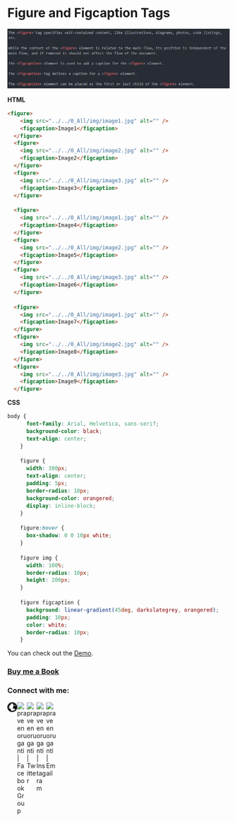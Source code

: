 # Figure and Figcaption Tags

![screenshot of the app](https://raw.githubusercontent.com/praveenoruganti/praveenoruganti-html/master/17_Figure_Figcaption/images/Figure.PNG)


**HTML**

```HTML
<figure>
    <img src="../../0_All/img/image1.jpg" alt="" />
    <figcaption>Image1</figcaption>
  </figure>
  <figure>
    <img src="../../0_All/img/image2.jpg" alt="" />
    <figcaption>Image2</figcaption>
  </figure>
  <figure>
    <img src="../../0_All/img/image3.jpg" alt="" />
    <figcaption>Image3</figcaption>
  </figure>

  <figure>
    <img src="../../0_All/img/image1.jpg" alt="" />
    <figcaption>Image4</figcaption>
  </figure>
  <figure>
    <img src="../../0_All/img/image2.jpg" alt="" />
    <figcaption>Image5</figcaption>
  </figure>
  <figure>
    <img src="../../0_All/img/image3.jpg" alt="" />
    <figcaption>Image6</figcaption>
  </figure>

  <figure>
    <img src="../../0_All/img/image1.jpg" alt="" />
    <figcaption>Image7</figcaption>
  </figure>
  <figure>
    <img src="../../0_All/img/image2.jpg" alt="" />
    <figcaption>Image8</figcaption>
  </figure>
  <figure>
    <img src="../../0_All/img/image3.jpg" alt="" />
    <figcaption>Image9</figcaption>
  </figure>
```

**CSS**

```CSS
body {
      font-family: Arial, Helvetica, sans-serif;
      background-color: black;
      text-align: center;
    }

    figure {
      width: 300px;
      text-align: center;
      padding: 5px;
      border-radius: 10px;
      background-color: orangered;
      display: inline-block;
    }

    figure:hover {
      box-shadow: 0 0 10px white;
    }

    figure img {
      width: 100%;
      border-radius: 10px;
      height: 200px;
    }

    figure figcaption {
      background: linear-gradient(45deg, darkslategrey, orangered);
      padding: 10px;
      color: white;
      border-radius: 10px;
    }
```

You can check out the [Demo](https://praveenoruganti.github.io/praveenoruganti-html/17_Figure_Figcaption/Demo).

### [Buy me a Book](https://bit.ly/388sUbE)


### Connect with me:

[<img align="left" alt="praveenorugantitech.blogspot.com" width="22px" src="https://raw.githubusercontent.com/iconic/open-iconic/master/svg/globe.svg" />][website]
[<img align="left" alt="praveenoruganti | Facebook Group" width="22px" src="https://cdn.jsdelivr.net/npm/simple-icons@v3/icons/facebook.svg" />][facebookgroup]
[<img align="left" alt="praveenoruganti | Twitter" width="22px" src="https://cdn.jsdelivr.net/npm/simple-icons@v3/icons/twitter.svg" />][twitter]
[<img align="left" alt="praveenoruganti | Instagram" width="22px" src="https://cdn.jsdelivr.net/npm/simple-icons@v3/icons/instagram.svg" />][instagram]
[<img align="left" alt="praveenoruganti | Email" width="22px" src="https://cdn.jsdelivr.net/npm/simple-icons@v3/icons/gmail.svg" />][email]

<br/>

[website]: https://praveenorugantitech.blogspot.com
[twitter]: https://mobile.twitter.com/praveenoruganti
[facebookgroup]: https://www.facebook.com/groups/praveenorugantitech
[instagram]: https://instagram.com/praveenorugantitech
[email]: mailto:praveenorugantitech@gmail.com
